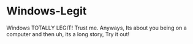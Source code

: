 # Windows-Legit
Windows TOTALLY LEGIT! Trust me. Anyways, Its about you being on a computer and then uh,  its a long story, Try it out!
